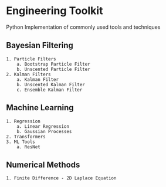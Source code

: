 # Engineering Toolkit

Python Implementation of commonly used tools and techniques

## Bayesian Filtering

    1. Particle Filters
        a. Bootstrap Particle Filter
        b. Unscented Particle Filter
    2. Kalman Filters
        a. Kalman Filter
        b. Unscented Kalman Filter
        c. Ensemble Kalman Filter

## Machine Learning

    1. Regression
        a. Linear Regression
        b. Gaussian Processes
    2. Transformers
    3. ML Tools
        a. ResNet

## Numerical Methods
    
    1. Finite Difference - 2D Laplace Equation